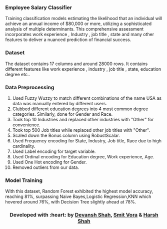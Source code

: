 ### Employee Salary Classifier
Training classification models estimating the likelihood that an individual will achieve an annual income of $80,000 or more, utilizing a sophisticated analysis of multiple determinants. This comprehensive assessment incorporates work experience , Industry , job title , state and many other features to deliver a nuanced prediction of financial success.

### Dataset
The dataset contains 17 columns and around 28000 rows. It contains different features like work experience , industry , job title , state, education degree etc..

### Data Preprocessing
1. Used Fuzzy Wuzzy to match different combinations of the name USA as data was manually entered by different users. <br>
2. Clubbed different education degrees into 4 most common degree categories. Similarly, done for Gender and Race. <br>
3. Took top 10 Industries and replaced other industries with "Other" for convenience. <br>
4. Took top 500 Job titles while replaced other job titles with "Other". <br>
5. Scaled down the Bonus column using RobustScalar. <br>
6. Used Frequency encoding for State, Industry, Job title, Race due to high cardinality. <rb>
7. Used Label encoding for target variable. <br>
8. Used Ordinal encoding for Education degree, Work experience, Age. <br>
9. Used One Hot encoding for Gender. <br>
10. Removed outliers from our data. <br>

### Model Training
With this dataset, Random Forest exhibited the highest model accuracy, reaching 81%, surpassing Naive Bayes,Logistic Regression,KNN which hovered around 76%, with Decision Tree slightly ahead at 78%.

<h3 align="center"><b>Developed with :heart: by <a href="https://github.com/DEV270201">Devansh Shah</a>, <a href="https://github.com/smit1999">Smit Vora</a> & <a href="https://github.com/HarshShah2000">Harsh Shah</a> </b></h3>



